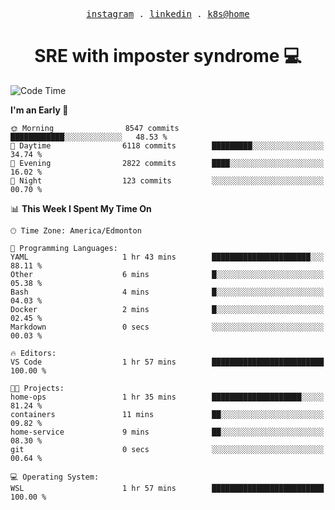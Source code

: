 <p align="center">
  <samp>
    <a href="https://www.instagram.com/lildrunkensmurf/">instagram</a> .
    <a href="https://www.linkedin.com/in/joryirving/">linkedin</a> .
    <a href="https://github.com/joryirving/k3s-home-cluster">k8s@home</a>
  </samp>
</p>

<h1 align="center">
  SRE with imposter syndrome 💻
</h1>

<!--START_SECTION:waka-->
![Code Time](http://img.shields.io/badge/Code%20Time-144%20hrs%205%20mins-blue)

**I'm an Early 🐤** 

```text
🌞 Morning                8547 commits        ████████████░░░░░░░░░░░░░   48.53 % 
🌆 Daytime                6118 commits        █████████░░░░░░░░░░░░░░░░   34.74 % 
🌃 Evening                2822 commits        ████░░░░░░░░░░░░░░░░░░░░░   16.02 % 
🌙 Night                  123 commits         ░░░░░░░░░░░░░░░░░░░░░░░░░   00.70 % 
```


📊 **This Week I Spent My Time On** 

```text
🕑︎ Time Zone: America/Edmonton

💬 Programming Languages: 
YAML                     1 hr 43 mins        ██████████████████████░░░   88.11 % 
Other                    6 mins              █░░░░░░░░░░░░░░░░░░░░░░░░   05.38 % 
Bash                     4 mins              █░░░░░░░░░░░░░░░░░░░░░░░░   04.03 % 
Docker                   2 mins              █░░░░░░░░░░░░░░░░░░░░░░░░   02.45 % 
Markdown                 0 secs              ░░░░░░░░░░░░░░░░░░░░░░░░░   00.03 % 

🔥 Editors: 
VS Code                  1 hr 57 mins        █████████████████████████   100.00 % 

🐱‍💻 Projects: 
home-ops                 1 hr 35 mins        ████████████████████░░░░░   81.24 % 
containers               11 mins             ██░░░░░░░░░░░░░░░░░░░░░░░   09.82 % 
home-service             9 mins              ██░░░░░░░░░░░░░░░░░░░░░░░   08.30 % 
git                      0 secs              ░░░░░░░░░░░░░░░░░░░░░░░░░   00.64 % 

💻 Operating System: 
WSL                      1 hr 57 mins        █████████████████████████   100.00 % 
```


<!--END_SECTION:waka-->